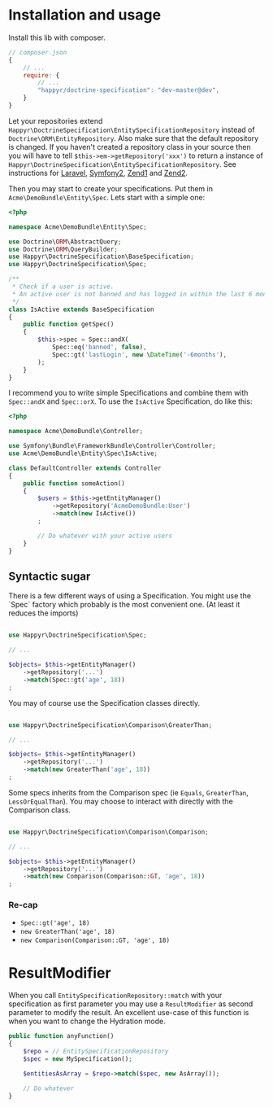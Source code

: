 # Installation and usage

Install this lib with composer.

```js
// composer.json
{
    // ...
    require: {
        // ...
        "happyr/doctrine-specification": "dev-master@dev",
    }
}
```

Let your repositories extend `Happyr\DoctrineSpecification\EntitySpecificationRepository` instead of `Doctrine\ORM\EntityRepository`.
Also make sure that the default repository is changed. If you haven't created a repository class in your source
then you will have to tell `$this->em->getRepository('xxx')` to return a instance of `Happyr\DoctrineSpecification\EntitySpecificationRepository`.
See instructions for [Laravel](0-3-laravel.md), [Symfony2](0-0-symfony.md), [Zend1](0-1-zend1.md) and [Zend2](0-2-zend2.md).

Then you may start to create your specifications. Put them in `Acme\DemoBundle\Entity\Spec`. Lets start with a simple one:

```php
<?php

namespace Acme\DemoBundle\Entity\Spec;

use Doctrine\ORM\AbstractQuery;
use Doctrine\ORM\QueryBuilder;
use Happyr\DoctrineSpecification\BaseSpecification;
use Happyr\DoctrineSpecification\Spec;

/**
 * Check if a user is active.
 * An active user is not banned and has logged in within the last 6 months.
 */
class IsActive extends BaseSpecification
{
    public function getSpec()
    {
        $this->spec = Spec::andX(
            Spec::eq('banned', false),
            Spec::gt('lastLogin', new \DateTime('-6months'),
        );
    }
}
```

I recommend you to write simple Specifications and combine them with `Spec::andX` and `Spec::orX`. To use the `IsActive`
Specification, do like this:

```php
<?php

namespace Acme\DemoBundle\Controller;

use Symfony\Bundle\FrameworkBundle\Controller\Controller;
use Acme\DemoBundle\Entity\Spec\IsActive;

class DefaultController extends Controller
{
    public function someAction()
    {
        $users = $this->getEntityManager()
            ->getRepository('AcmeDemoBundle:User')
            ->match(new IsActive())
        ;

        // Do whatever with your active users
    }
}
```

## Syntactic sugar

There is a few different ways of using a Specification. You might use the ´Spec´ factory which probably is the most
convenient one. (At least it reduces the imports)

``` php

use Happyr\DoctrineSpecification\Spec;

// ...

$objects= $this->getEntityManager()
    ->getRepository('...')
    ->match(Spec::gt('age', 18))
;
```

You may of course use the Specification classes directly.

``` php

use Happyr\DoctrineSpecification\Comparison\GreaterThan;

// ...

$objects= $this->getEntityManager()
    ->getRepository('...')
    ->match(new GreaterThan('age', 18))
;
```

Some specs inherits from the Comparison spec (ie `Equals`, `GreaterThan`, `LessOrEqualThan`). You may choose to
interact with directly with the Comparison class.

``` php

use Happyr\DoctrineSpecification\Comparison\Comparison;

// ...

$objects= $this->getEntityManager()
    ->getRepository('...')
    ->match(new Comparison(Comparison::GT, 'age', 18))
;
```


### Re-cap

* ```Spec::gt('age', 18)```
* ```new GreaterThan('age', 18)```
* ```new Comparison(Comparison::GT, 'age', 18)```



# ResultModifier

When you call `EntitySpecificationRepository::match` with your specification as first parameter you may use a `ResultModifier`
as second parameter to modify the result.  An excellent use-case of this function is
when you want to change the Hydration mode.

```php
public function anyFunction()
{
    $repo = // EntitySpecificationRepository
    $spec = new MySpecification();

    $entitiesAsArray = $repo->match($spec, new AsArray());

    // Do whatever
}

```